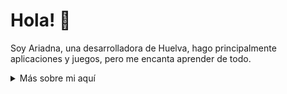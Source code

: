 # Hola! :wave:

Soy Ariadna, una desarrolladora de Huelva, hago principalmente aplicaciones y juegos, pero me encanta aprender de todo.

<details>
<summary>
  Más sobre mi aquí
</summary>

### ¿Qué es lo que hago? 🖥️

Hago pequeños juegos y prototipos. Tambien hago algunas webs y aplicaciones variadas.

## Mis Habilidades 📜

### Motores de Videojuegos 👾

- Unity
- Unreal Engine 5

### Lenguajes de Programación ⌨️

- C#
- C++

### Tecnologías Web 📦

- Html
- Css

### Actualmente Aprendiendo... 📚

- Java
- SQL

### Idiomas 🌐

| Idioma      | Nivel       |
| ----------- | ----------- |
| Español     | Nativo      |
| Inglés      | B2          |

### Mis Contactos ✉️

e-mail: ariadnadelgadodev@gmail.com

### Lugares de Interés 🗃️

- **Mi Itch.io:** https://ariadna5d.itch.io/
- **Mi ArtStation:** https://www.artstation.com/ariadna5d

</details>
